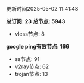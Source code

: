更新时间2025-05-02 11:41:48

**总订阅: 23**
**总节点: 5943**
- vless节点: 8

**google ping有效节点: 166**
- ss节点: 91
- v2ray节点: 62
- trojan节点: 13
